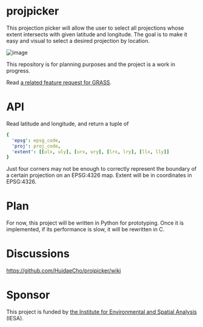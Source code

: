 # projpicker

This projection picker will allow the user to select all projections whose extent intersects with given latitude and longitude. The goal is to make it easy and visual to select a desired projection by location.

![image](https://user-images.githubusercontent.com/7456117/107286973-4c3ceb00-6a2f-11eb-8789-4fdc33a1ce5d.png)

This repository is for planning purposes and the project is a work in progress.

Read [a related feature request for GRASS](https://github.com/OSGeo/grass/issues/1253).

# API

Read latitude and longitude, and return a tuple of
```yaml
{
  'epsg': epsg_code,
  'proj': proj_code,
  'extent': [[ulx, uly], [urx, ury], [lrx, lry], [llx, lly]]
}
```
Just four corners may not be enough to correctly represent the boundary of a certain projection on an EPSG:4326 map. Extent will be in coordinates in EPSG:4326.

# Plan

For now, this project will be written in Python for prototyping. Once it is implemented, if its performance is slow, it will be rewritten in C.

# Discussions

https://github.com/HuidaeCho/projpicker/wiki

# Sponsor

This project is funded by [the Institute for Environmental and Spatial Analysis](https://ung.edu/institute-environmental-spatial-analysis/) (IESA).
